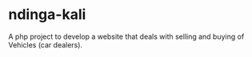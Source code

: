 # ndinga-kali
A php project to develop a website that deals with selling and buying of Vehicles (car dealers).
